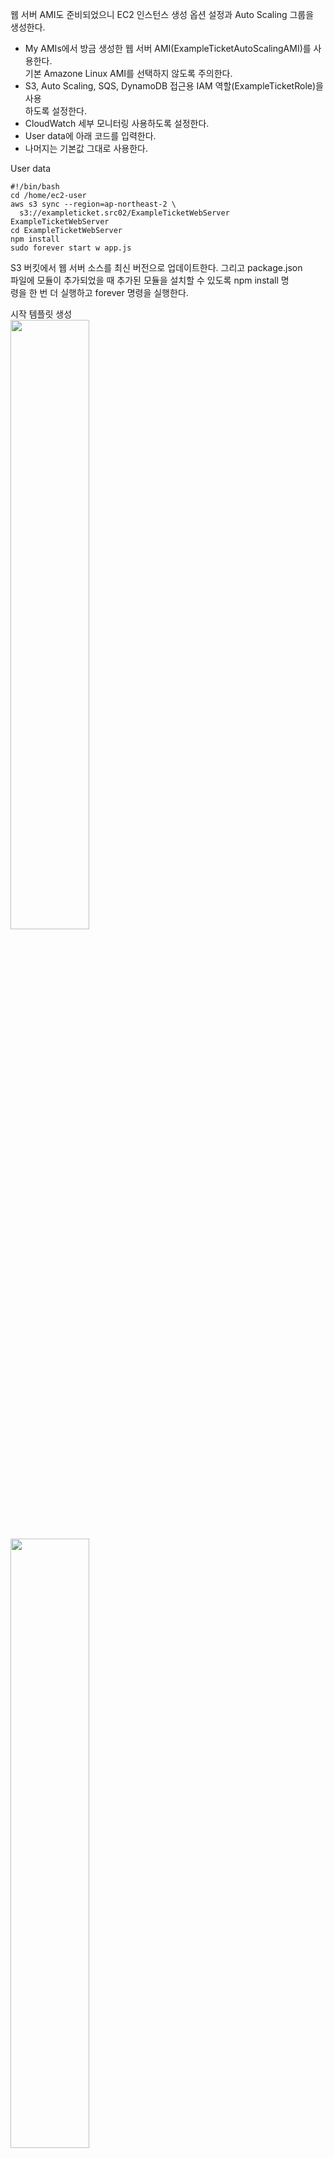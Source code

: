 웹 서버 AMI도 준비되었으니 EC2 인스턴스 생성 옵션 설정과 Auto Scaling 그룹을  
생성한다.  

- My AMIs에서 방금 생성한 웹 서버 AMI(ExampleTicketAutoScalingAMI)를 사용한다.   
기본 Amazone Linux AMI를 선택하지 않도록 주의한다.   
- S3, Auto Scaling, SQS, DynamoDB 접근용 IAM 역할(ExampleTicketRole)을 사용  
하도록 설정한다.   
- CloudWatch 세부 모니터링 사용하도록 설정한다.  
- User data에 아래 코드를 입력한다.  
- 나머지는 기본값 그대로 사용한다.   

User data  
```
#!/bin/bash
cd /home/ec2-user
aws s3 sync --region=ap-northeast-2 \
  s3://exampleticket.src02/ExampleTicketWebServer ExampleTicketWebServer
cd ExampleTicketWebServer
npm install
sudo forever start w app.js
```
  
S3 버킷에서 웹 서버 소스를 최신 버전으로 업데이트한다. 그리고 package.json  
파일에 모듈이 추가되었을 때 추가된 모듈을 설치할 수 있도록 npm install 명  
령을 한 번 더 실행하고 forever 명령을 실행한다.   
  
시작 템플릿 생성    
<img src="https://user-images.githubusercontent.com/33191974/160122928-67e1b219-9262-4cc1-a85a-41e424a82864.png" width="50%" height="50%"/>  
<img src="https://user-images.githubusercontent.com/33191974/160122991-de5bdffa-eb2e-4f59-bc52-5014b516747b.png" width="50%" height="50%"/>  
<img src="https://user-images.githubusercontent.com/33191974/160123021-3a3bf4f4-70c9-4404-9abb-ab48b2fc2ca1.png" width="50%" height="50%"/>  
<img src="https://user-images.githubusercontent.com/33191974/160123048-b4c0ef24-b315-4341-9bc4-76e445f7c82f.png" width="50%" height="50%"/>  
<img src="https://user-images.githubusercontent.com/33191974/160123135-e539b56d-0d0e-4bd4-936a-9f97a6ccf6cb.png" width="50%" height="50%"/>  
<img src="https://user-images.githubusercontent.com/33191974/160123163-16edc7e6-716c-4d80-a7ed-4c38e25de293.png" width="50%" height="50%"/>  
<img src="https://user-images.githubusercontent.com/33191974/160123203-a13761e1-2a3f-4de0-be69-836c8d5c029c.png" width="50%" height="50%"/>  

생성될 EC2 인스턴스에서 사용할 Security Group을 설정한다. Create a new se   
curity group으로 Security Group을 새로 생성할 때는 Add Rule 버튼을 클릭  
하여 HTTP 프로토콜(80번 포트)을 꼭 추가한다.   
  
Select an existing security group으로 이미 있는 Security Group을 선택할  
때는 HTTP 프로토콜(80번 포트)이 열려있는 Security Group을 선택한다.  
  
Auto Scaling 그룹을 생성한다.  
- 그룹 이름은 ExampleTicketAutoScalingGroup으로 한다.  
- EC2 인스턴스 3개를 생성할 것이므로 Group size에 3을 입력한다.   
- Subnet 부분을 클릭하여 EC2 인스턴스를 생성할 서브넷을 선택한다.   
- Load Balancing을 사용하도록 설정하고, 앞에서 생성한 ELB 로드 밸런서를  
선택한다.   
- CloudWatch 세부 모니터링을 사용하도록 설정한다.   
- 나머지는 기본값 그대로 사용한다.  
- Auto Scaling 정책은 'EC2 생성 옵션 설정과 Auto Scaling 그룹 생성하기'를  
참조하여 설정하기 바란다.   


<img src="https://user-images.githubusercontent.com/33191974/160124195-58dc0b8a-09e3-4fa3-9081-8db9018478f6.png" width="50%" height="50%"/>  
<img src="https://user-images.githubusercontent.com/33191974/160124647-4c227497-c454-4316-822f-0c4c64a06519.png" width="50%" height="50%"/>    
<img src="https://user-images.githubusercontent.com/33191974/160124869-eab65797-84fa-4005-9b0c-15df46d00e33.png" width="50%" height="50%"/>  
<img src="https://user-images.githubusercontent.com/33191974/160124933-17be5ea4-4f22-4b7a-be6f-d9d2d6736746.png" width="50%" height="50%"/>  
<img src="https://user-images.githubusercontent.com/33191974/160125040-20584ccb-3d4e-4175-b2bc-6f2b40095361.png" width="50%" height="50%"/>  
<img src="https://user-images.githubusercontent.com/33191974/160125071-dff1712c-aad1-424f-95ea-fdbc60934107.png" width="50%" height="50%"/>  
<img src="https://user-images.githubusercontent.com/33191974/160125110-16aed3e4-3863-4cbd-9a61-01dc1f1149f3.png" width="50%" height="50%"/>  
<img src="https://user-images.githubusercontent.com/33191974/160125187-8a29c6ed-5b3e-4c33-8e19-92b95396c19e.png" width="50%" height="50%"/>  

  
웹 서버 Auto Scaling 그룹을 생성한 모습이다.  
<img src="https://user-images.githubusercontent.com/33191974/160125753-1cbdd2da-6f23-407a-8147-0f97cd073125.png" width="50%" height="50%"/>   


























